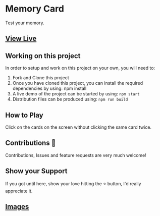 # Memory Card 
Test your memory.
## [View Live](https://somtojf.github.io/Memory-Card/)
## Working on this project
In order to setup and work on this project on your own, you will need to:
1. Fork and Clone this project
2. Once you have cloned this project, you can install the required dependencies by using: npm install
3. A live demo of the project can be started by using: ```npm start```
4. Distribution files can be produced using: ```npm run build```
## How to Play
Click on the cards on the screen without clicking the same card twice.
## Contributions 🤝
Contributions, Issues and feature requests are very much welcome!
## Show your Support
If you got until here, show your love hitting the ⭐️ button, I'd really appreciate it.
## [Images](https://www.imdb.com/title/tt9561862/mediaindex?refine=poster&ref_=tt_mv_close)